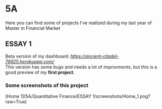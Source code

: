 # 5A
Here you can find some of projects I've realized during my last year of Master in Financial Market

## ESSAY 1
  Beta version of my dashboard: *https://ancient-citadel-76925.herokuapp.com/*  
  This version has some *bugs* and needs a lot of *improvments*, but this is a good preview of my **first project**.
  
### Some screenshots of this project
[Home 1](5A/Quantitative Finance/ESSAY 1/screenshots/Home_1.png?raw=True)  
![]()  
![]()  
![]()  
![]()  
![]()  
![]()  
![]()  
